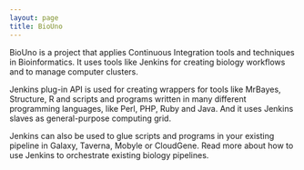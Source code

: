 ```yaml
---
layout: page
title: BioUno
---
```

BioUno is a project that applies Continuous Integration tools and techniques in Bioinformatics. 
It uses tools like Jenkins for creating biology workflows and to manage computer clusters.

Jenkins plug-in API is used for creating wrappers for tools like MrBayes, Structure, R and scripts 
and programs written in many different programming languages, like Perl, PHP, Ruby and Java. 
And it uses Jenkins slaves as general-purpose computing grid.

Jenkins can also be used to glue scripts and programs in your existing pipeline in Galaxy, 
Taverna, Mobyle or CloudGene. Read more about how to use Jenkins to orchestrate 
existing biology pipelines.